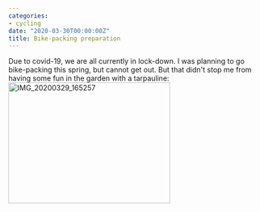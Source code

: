 ```yaml
---
categories:
- cycling
date: "2020-03-30T00:00:00Z"
title: Bike-packing preparation
---
```

Due to covid-19, we are all currently in lock-down. I was planning to go bike-packing this spring, but cannot get out. But that didn't stop me from having some fun in the garden with a tarpauline:  <a data-flickr-embed="true" href="https://www.flickr.com/photos/kabads/49716142093/in/datetaken/" title="IMG_20200329_165257"><img src="https://live.staticflickr.com/65535/49716142093_74702e341f_n.jpg" width="320" height="240" alt="IMG_20200329_165257"></a><script async src="//embedr.flickr.com/assets/client-code.js" charset="utf-8"></script>
